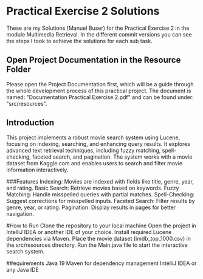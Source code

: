 # Practical Exercise 2 Solutions
These are my Solutions (Manuel Buser) for the Practical Exercise 2 in the module Multimedia Retrieval. In the different commit versions you can see the steps I took to achieve the solutions for each sub task. 

## Open Project Documentation in the Resource Folder
Please open the Project Documentation first, which will be a guide through the whole development process of this practical project. The document is named: "Documentation Practical Exercise 2.pdf" and can be found under: "src/resources".

## Introduction
This project implements a robust movie search system using Lucene, focusing on indexing, searching, and enhancing query results. It explores advanced text retrieval techniques, including fuzzy matching, spell-checking, faceted search, and pagination. The system works with a movie dataset from Kaggle.com and enables users to search and filter movie information interactively.

###Features
Indexing: Movies are indexed with fields like title, genre, year, and rating.
Basic Search: Retrieve movies based on keywords.
Fuzzy Matching: Handle misspelled queries with partial matches.
Spell-Checking: Suggest corrections for misspelled inputs.
Faceted Search: Filter results by genre, year, or rating.
Pagination: Display results in pages for better navigation.

#How to Run
Clone the repository to your local machine
Open the project in IntelliJ IDEA or another IDE of your choice.
Install required Lucene dependencies via Maven.
Place the movie dataset (imdb_top_1000.csv) in the src/resources directory.
Run the Main.java file to start the interactive search system.

##equirements
Java 19
Maven for dependency management
IntelliJ IDEA or any Java IDE
